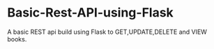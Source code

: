 # Basic-Rest-API-using-Flask
A basic REST api build using Flask to GET,UPDATE,DELETE and VIEW books.
